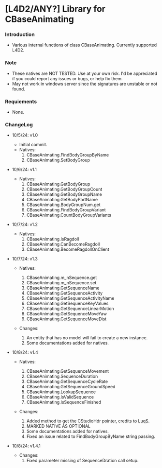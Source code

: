 # [L4D2/ANY?] Library for CBaseAnimating

### Introduction

- Various internal functions of class CBaseAnimating. Currently supported L4D2.

### Note

- These natives are NOT TESTED. Use at your own risk. I'd be appreciated if you could report any issues or bugs, or help fix them.
- May not work in windows server since the signatures are unstable or not found.

### Requiements

- None.

### ChangeLog

- 10/5/24: v1.0
  - Initial commit.
  - Natives:
    1. CBaseAnimating.FindBodyGroupByName
    2. CBaseAnimating.SetBodyGroup

- 10/6/24: v1.1
  - Natives:
    1. CBaseAnimating.GetBodyGroup
    2. CBaseAnimating.GetBodyGroupCount
    3. CBaseAnimating.GetBodyGroupName
    4. CBaseAnimating.GetBodyPartName
    5. CBaseAnimating.BodyGroupNum.get
    6. CBaseAnimating.FindBodyGroupVariant
    7. CBaseAnimating.CountBodyGroupVariants

- 10/7/24: v1.2
  - Natives:
    1. CBaseAnimating.IsRagdoll
    2. CBaseAnimating.CanBecomeRagdoll
    3. CBaseAnimating.BecomeRagdollOnClient

- 10/7/24: v1.3
  - Natives:
    1. CBaseAnimating.m_nSequence.get
    2. CBaseAnimating.m_nSequence.set
    3. CBaseAnimating.GetSequenceName
    4. CBaseAnimating.GetSequenceActivity
    5. CBaseAnimating.GetSequenceActivityName
    6. CBaseAnimating.GetSequenceKeyValues
    7. CBaseAnimating.GetSequenceLinearMotion
    8. CBaseAnimating.GetSequenceMoveYaw
    9. CBaseAnimating.GetSequenceMoveDist

  - Changes:
    1. An entity that has no model will fail to create a new instance.
    2. Some documentations added for natives.

- 10/8/24: v1.4
  - Natives:
    1. CBaseAnimating.GetSequenceMovement
    2. CBaseAnimating.SequenceDuration
    3. CBaseAnimating.GetSequenceCycleRate
    4. CBaseAnimating.GetSequenceGroundSpeed
    5. CBaseAnimating.LookupSequence
    6. CBaseAnimating.IsValidSequence
    7. CBaseAnimating.IsSequenceFinished

  - Changes:
    1. Added method to get the CStudioHdr pointer, credits to LuqS.
    2. MARKED NATIVE AS OPTIONAL
    3. Some documentations added for natives.
    4. Fixed an issue related to FindBodyGroupByName string passing.

- 10/8/24: v1.4.1
  - Changes:
    1. Fixed parameter missing of SequenceDration call setup.